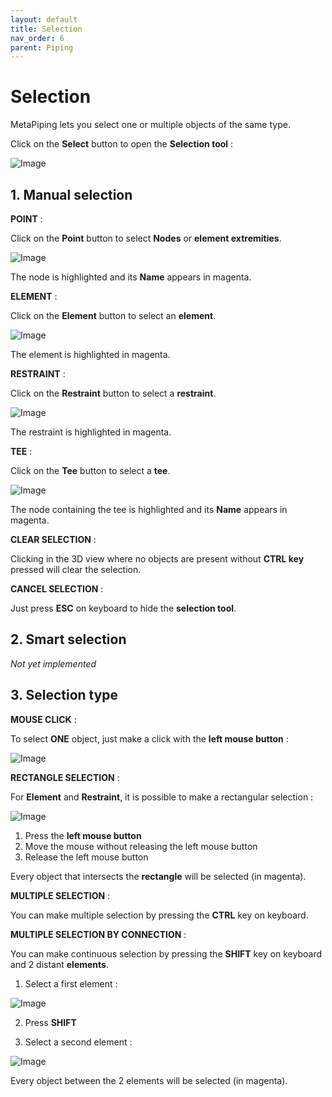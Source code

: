 ```yaml
---
layout: default
title: Selection
nav_order: 6
parent: Piping
---
```


# Selection

MetaPiping lets you select one or multiple objects of the same type.

Click on the **Select** button to open the **Selection tool** :

![Image](../Images/Selection1.jpg)

## 1. Manual selection

**POINT** :

Click on the **Point** button to select **Nodes** or **element extremities**.

![Image](../Images/Selection2.jpg)

The node is highlighted and its **Name** appears in magenta.

**ELEMENT** :

Click on the **Element** button to select an **element**.

![Image](../Images/Selection3.jpg)

The element is highlighted in magenta.

**RESTRAINT** :

Click on the **Restraint** button to select a **restraint**.

![Image](../Images/Selection4.jpg)

The restraint is highlighted in magenta.

**TEE** :

Click on the **Tee** button to select a **tee**.

![Image](../Images/Selection5.jpg)

The node containing the tee is highlighted and its **Name** appears in magenta.

**CLEAR SELECTION** :

Clicking in the 3D view where no objects are present without **CTRL key** pressed will clear the selection.
  
**CANCEL SELECTION** :

Just press **ESC** on keyboard to hide the **selection tool**.

## 2. Smart selection

*Not yet implemented*

## 3. Selection type

**MOUSE CLICK** :

To select **ONE** object, just make a click with the **left mouse button** :

![Image](../Images/MouseLeft.jpg)

**RECTANGLE SELECTION** :

For **Element** and **Restraint**, it is possible to make a rectangular selection :

![Image](../Images/Selection6.jpg)

1. Press the **left mouse button**
2. Move the mouse without releasing the left mouse button
3. Release the left mouse button

Every object that intersects the **rectangle** will be selected (in magenta).

**MULTIPLE SELECTION** :

You can make multiple selection by pressing the **CTRL** key on keyboard.

**MULTIPLE SELECTION BY CONNECTION** :

You can make continuous selection by pressing the **SHIFT** key on keyboard and 2 distant **elements**.

1. Select a first element :

![Image](../Images/Selection7.jpg)

2. Press **SHIFT**

3. Select a second element :

![Image](../Images/Selection8.jpg)

Every object between the 2 elements will be selected (in magenta).